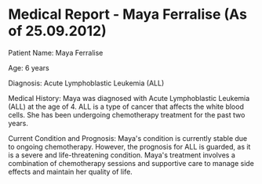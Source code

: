 # Medical Report - Maya Ferralise (As of 25.09.2012)

Patient Name: Maya Ferralise

Age: 6 years

Diagnosis: Acute Lymphoblastic Leukemia (ALL)

Medical History: Maya was diagnosed with Acute Lymphoblastic Leukemia (ALL) at the age of 4. ALL is a type of cancer that affects the white blood cells. She has been undergoing chemotherapy treatment for the past two years.

Current Condition and Prognosis:
Maya's condition is currently stable due to ongoing chemotherapy. However, the prognosis for ALL is guarded, as it is a severe and life-threatening condition. Maya's treatment involves a combination of chemotherapy sessions and supportive care to manage side effects and maintain her quality of life.